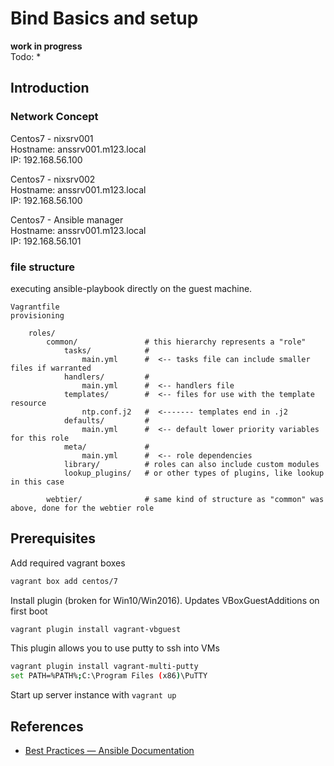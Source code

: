 # Bind Basics and setup

**work in progress**  
Todo:
*



## Introduction

### Network Concept

Centos7 - nixsrv001  
Hostname: anssrv001.m123.local  
IP: 192.168.56.100

Centos7 - nixsrv002  
Hostname: anssrv001.m123.local  
IP: 192.168.56.100  

Centos7 - Ansible manager  
Hostname: anssrv001.m123.local  
IP: 192.168.56.101

### file structure
executing ansible-playbook directly on the guest machine.
```
Vagrantfile
provisioning

    roles/
        common/               # this hierarchy represents a "role"
            tasks/            #
                main.yml      #  <-- tasks file can include smaller files if warranted
            handlers/         #
                main.yml      #  <-- handlers file
            templates/        #  <-- files for use with the template resource
                ntp.conf.j2   #  <------- templates end in .j2
            defaults/         #
                main.yml      #  <-- default lower priority variables for this role
            meta/             #
                main.yml      #  <-- role dependencies
            library/          # roles can also include custom modules
            lookup_plugins/   # or other types of plugins, like lookup in this case

        webtier/              # same kind of structure as "common" was above, done for the webtier role
```

## Prerequisites

Add required vagrant boxes
```Bash
vagrant box add centos/7
```

Install plugin (broken for Win10/Win2016). Updates VBoxGuestAdditions on first boot
```Bash
vagrant plugin install vagrant-vbguest
```

This plugin allows you to use putty to ssh into VMs
```Bash
vagrant plugin install vagrant-multi-putty
set PATH=%PATH%;C:\Program Files (x86)\PuTTY
```

Start up server instance with `vagrant up`


## References
* [Best Practices — Ansible Documentation](http://docs.ansible.com/ansible/playbooks_best_practices.html#how-to-differentiate-staging-vs-production)
